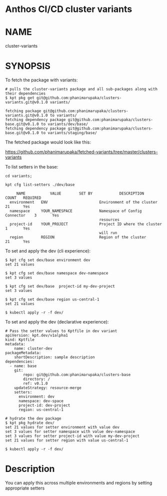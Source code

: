 Anthos CI/CD cluster variants
==================================================

# NAME

  cluster-variants

# SYNOPSIS

To fetch the package with variants:
    
    # pulls the cluster-variants package and all sub-packages along with their dependencies
    $ kpt pkg get git@github.com:phanimarupaka/clusters-variants.git@v0.1.0 variants/
    
    fetching package git@github.com:phanimarupaka/clusters-variants.git@v0.1.0 to variants/
    fetching dependency package git@github.com:phanimarupaka/clusters-base.git@v0.1.0 to variants/dev/base/
    fetching dependency package git@github.com:phanimarupaka/clusters-base.git@v0.1.0 to variants/staging/base/

The fetched package would look like this: 

https://github.com/phanimarupaka/fetched-variants/tree/master/clusters-variants

To list setters in the base:
    
    cd variants;
    
    kpt cfg list-setters ./dev/base
    
         NAME           VALUE        SET BY            DESCRIPTION             COUNT   REQUIRED  
      environment   ENV                       Environment of the cluster       21      Yes       
      namespace     YOUR_NAMESPACE            Namespace of Config Connector    3       Yes       
                                              resources                                          
      project-id    YOUR_PROJECT              Project ID where the cluster     1       Yes       
                                              will run                                           
      region        REGION                    Region of the cluster            21      Yes       
      
    
To set and apply the dev (cli experience):

    $ kpt cfg set dev/base environment dev
    set 21 values
    
    $ kpt cfg set dev/base namespace dev-namespace
    set 3 values
    
    $ kpt cfg set dev/base  project-id my-dev-project
    set 3 values
   
    $ kpt cfg set dev/base region us-central-1
    set 21 values
    
    $ kubectl apply -r -f dev/
    
To set and apply the dev (declarative experience):

    # Pass the setter values to Kptfile in dev variant
    apiVersion: kpt.dev/v1alpha1
    kind: Kptfile
    metadata:
        name: cluster-dev
    packageMetadata:
        shortDescription: sample description
    dependencies:
      - name: base
        git:
            repo: git@github.com:phanimarupaka/clusters-base
            directory: /
            ref: v0.1.0
        updateStrategy: resource-merge
        setters:
          environment: dev
          namespace: dev-space
          project-id: dev-project
          region: us-central-1
          
    # hydrate the dev package
    $ kpt pkg hydrate dev/
    set 21 values for setter environment with value dev
    set 3 values for setter namespace with value dev-namespace
    set 3 values for setter project-id with value my-dev-project
    set 21 values for setter region with value us-central-1
    
    $ kubectl apply -r -f dev/

# Description

You can apply this across multiple environments and regions by setting appropriate setters

